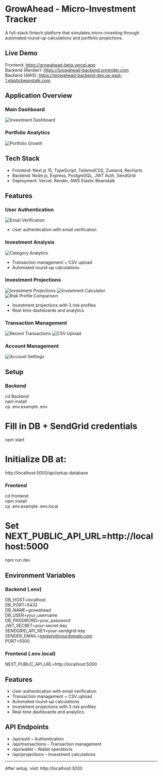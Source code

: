 # GrowAhead - Micro-Investment Tracker

A full-stack fintech platform that simulates micro-investing through automated round-up calculations and portfolio projections.

## Live Demo
Frontend: https://growahead-beta.vercel.app  
Backend (Render): https://growahead-backend.onrender.com  
Backend (AWS): https://growahead-backend-dev.us-east-1.elasticbeanstalk.com  


## Application Overview

### Main Dashboard
![Investment Dashboard](./images/dashboard.png)

### Portfolio Analytics
![Portfolio Growth](./images/portfolio-growth.png)

## Tech Stack
- Frontend: Next.js 15, TypeScript, TailwindCSS, Zustand, Recharts  
- Backend: Node.js, Express, PostgreSQL, JWT Auth, SendGrid  
- Deployment: Vercel, Render, AWS Elastic Beanstalk  

## Features

### User Authentication
![Email Verification](./images/email-verification.png)
- User authentication with email verification  

### Investment Analysis
![Category Analytics](./images/category-analytics.png)
- Transaction management + CSV upload  
- Automated round-up calculations  

### Investment Projections
![Investment Projections](./images/projections.png)
![Investment Calculator](./images/calculator.png)
![Risk Profile Comparison](./images/risk-comparison.png)
- Investment projections with 3 risk profiles  
- Real-time dashboards and analytics  

### Transaction Management
![Recent Transactions](./images/transactions.png)
![CSV Upload](./images/csv-upload.png)

### Account Management
![Account Settings](./images/account-settings.png)


## Setup

### Backend
cd Backend  
npm install  
cp .env.example .env  
# Fill in DB + SendGrid credentials  
npm start  
# Initialize DB at:  
http://localhost:5000/api/setup-database  

### Frontend
cd frontend  
npm install  
cp .env.example .env.local  
# Set NEXT_PUBLIC_API_URL=http://localhost:5000  
npm run dev  

## Environment Variables

### Backend (.env)
DB_HOST=localhost  
DB_PORT=5432  
DB_NAME=growahead  
DB_USER=your_username  
DB_PASSWORD=your_password  
JWT_SECRET=your-secret-key  
SENDGRID_API_KEY=your-sendgrid-key  
SENDER_EMAIL=noreply@yourdomain.com  
PORT=5000  

### Frontend (.env.local)
NEXT_PUBLIC_API_URL=http://localhost:5000  

## Features
- User authentication with email verification  
- Transaction management + CSV upload  
- Automated round-up calculations  
- Investment projections with 3 risk profiles  
- Real-time dashboards and analytics  

## API Endpoints
- /api/auth – Authentication  
- /api/transactions – Transaction management  
- /api/wallet – Wallet operations  
- /api/projections – Investment calculations  

---

After setup, visit: http://localhost:3000
